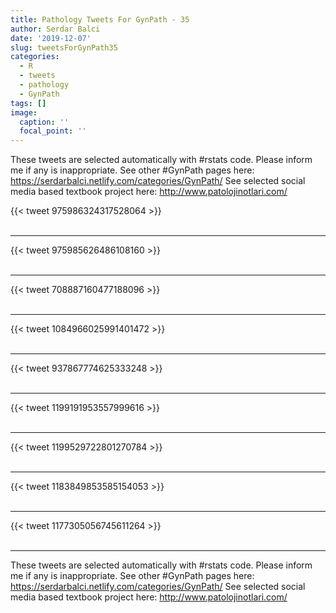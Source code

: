 ```yaml
---
title: Pathology Tweets For GynPath - 35
author: Serdar Balci
date: '2019-12-07'
slug: tweetsForGynPath35
categories:
  - R
  - tweets
  - pathology
  - GynPath
tags: []
image:
  caption: ''
  focal_point: ''
---
```



These tweets are selected automatically with #rstats code. Please inform me if any is inappropriate.
See other #GynPath pages here: https://serdarbalci.netlify.com/categories/GynPath/ 
See selected social media based textbook project here: http://www.patolojinotlari.com/

{{< tweet 975986324317528064 >}}
<br>
<br>
<hr>
{{< tweet 975985626486108160 >}}
<br>
<br>
<hr>
{{< tweet 708887160477188096 >}}
<br>
<br>
<hr>
{{< tweet 1084966025991401472 >}}
<br>
<br>
<hr>
{{< tweet 937867774625333248 >}}
<br>
<br>
<hr>
{{< tweet 1199191953557999616 >}}
<br>
<br>
<hr>
{{< tweet 1199529722801270784 >}}
<br>
<br>
<hr>
{{< tweet 1183849853585154053 >}}
<br>
<br>
<hr>
{{< tweet 1177305056745611264 >}}
<br>
<br>
<hr>


These tweets are selected automatically with #rstats code. Please inform me if any is inappropriate.
See other #GynPath pages here: https://serdarbalci.netlify.com/categories/GynPath/ 
See selected social media based textbook project here: http://www.patolojinotlari.com/
